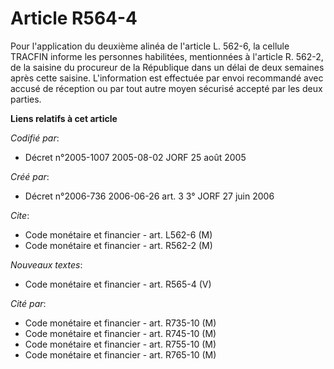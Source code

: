 # Article R564-4

Pour l'application du deuxième alinéa de l'article L. 562-6, la cellule TRACFIN informe les personnes habilitées, mentionnées
à l'article R. 562-2, de la saisine du procureur de la République dans un délai de deux semaines après cette saisine.
L'information est effectuée par envoi recommandé avec accusé de réception ou par tout autre moyen sécurisé accepté par les
deux parties.

**Liens relatifs à cet article**

_Codifié par_:

  - Décret n°2005-1007 2005-08-02 JORF 25 août 2005

_Créé par_:

  - Décret n°2006-736 2006-06-26 art. 3 3° JORF 27 juin 2006

_Cite_:

  - Code monétaire et financier - art. L562-6 (M)
  - Code monétaire et financier - art. R562-2 (M)

_Nouveaux textes_:

  - Code monétaire et financier - art. R565-4 (V)

_Cité par_:

  - Code monétaire et financier - art. R735-10 (M)
  - Code monétaire et financier - art. R745-10 (M)
  - Code monétaire et financier - art. R755-10 (M)
  - Code monétaire et financier - art. R765-10 (M)
